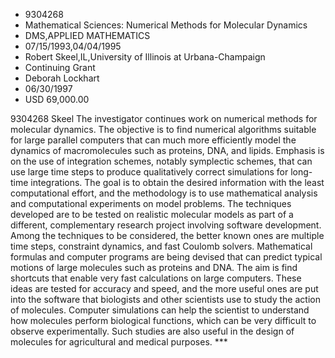 
* 9304268
* Mathematical Sciences: Numerical Methods for Molecular Dynamics
* DMS,APPLIED MATHEMATICS
* 07/15/1993,04/04/1995
* Robert Skeel,IL,University of Illinois at Urbana-Champaign
* Continuing Grant
* Deborah Lockhart
* 06/30/1997
* USD 69,000.00

9304268 Skeel The investigator continues work on numerical methods for molecular
dynamics. The objective is to find numerical algorithms suitable for large
parallel computers that can much more efficiently model the dynamics of
macromolecules such as proteins, DNA, and lipids. Emphasis is on the use of
integration schemes, notably symplectic schemes, that can use large time steps
to produce qualitatively correct simulations for long-time integrations. The
goal is to obtain the desired information with the least computational effort,
and the methodology is to use mathematical analysis and computational
experiments on model problems. The techniques developed are to be tested on
realistic molecular models as part of a different, complementary research
project involving software development. Among the techniques to be considered,
the better known ones are multiple time steps, constraint dynamics, and fast
Coulomb solvers. Mathematical formulas and computer programs are being devised
that can predict typical motions of large molecules such as proteins and DNA.
The aim is find shortcuts that enable very fast calculations on large computers.
These ideas are tested for accuracy and speed, and the more useful ones are put
into the software that biologists and other scientists use to study the action
of molecules. Computer simulations can help the scientist to understand how
molecules perform biological functions, which can be very difficult to observe
experimentally. Such studies are also useful in the design of molecules for
agricultural and medical purposes. ***

